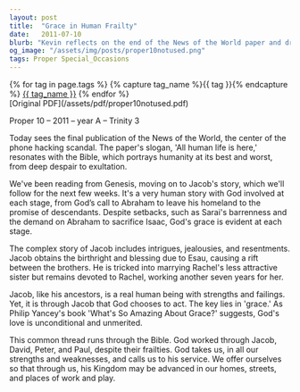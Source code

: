 ```yaml
---
layout: post
title:  "Grace in Human Frailty"
date:   2011-07-10
blurb: "Kevin reflects on the end of the News of the World paper and draws parallels with the human stories of the Bible, particularly the saga of Jacob. He emphasizes the theme of grace throughout the biblical narrative, illustrating how God works through human imperfection. The sermon concludes with a call to service, recognizing our own strengths and weaknesses, and the transformative power of God's grace."
og_image: "/assets/img/posts/proper10notused.png"
tags: Proper Special_Occasions
---    
```

<div class="tag-pills">
  {% for tag in page.tags %}
    {% capture tag_name %}{{ tag }}{% endcapture %}
    <a href="{{ site.baseurl }}/tag/{{ tag_name | slugify }}" class="tag-pill">{{ tag_name }}</a>
  {% endfor %}
</div>
[Original PDF](/assets/pdf/proper10notused.pdf)

Proper 10 – 2011 – year A – Trinity 3

Today sees the final publication of the News of the World, the center of the phone hacking scandal. The paper's slogan, 'All human life is here,' resonates with the Bible, which portrays humanity at its best and worst, from deep despair to exultation.

We've been reading from Genesis, moving on to Jacob's story, which we'll follow for the next few weeks. It's a very human story with God involved at each stage, from God’s call to Abraham to leave his homeland to the promise of descendants. Despite setbacks, such as Sarai's barrenness and the demand on Abraham to sacrifice Isaac, God's grace is evident at each stage.

The complex story of Jacob includes intrigues, jealousies, and resentments. Jacob obtains the birthright and blessing due to Esau, causing a rift between the brothers. He is tricked into marrying Rachel's less attractive sister but remains devoted to Rachel, working another seven years for her.

Jacob, like his ancestors, is a real human being with strengths and failings. Yet, it is through Jacob that God chooses to act. The key lies in 'grace.' As Philip Yancey's book 'What's So Amazing About Grace?' suggests, God's love is unconditional and unmerited.

This common thread runs through the Bible. God worked through Jacob, David, Peter, and Paul, despite their frailties. God takes us, in all our strengths and weaknesses, and calls us to his service. We offer ourselves so that through us, his Kingdom may be advanced in our homes, streets, and places of work and play.
